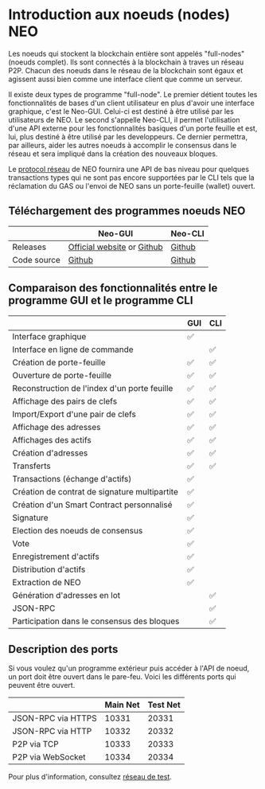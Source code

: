 # Introduction aux noeuds (nodes) NEO

Les noeuds qui stockent la blockchain entière sont appelés "full-nodes" (noeuds complet). Ils sont connectés à la blockchain à traves un réseau P2P. Chacun des noeuds dans le réseau de la blockchain sont égaux et agissent aussi bien comme une interface client que comme un serveur.

Il existe deux types de programme "full-node". Le premier détient toutes les fonctionnalités de bases d'un client utilisateur en plus d'avoir une interface graphique, c'est le Neo-GUI. Celui-ci est destiné à être utilisé par les utilisateurs de NEO. Le second s'appelle Neo-CLI, il permet l'utilisation d'une API externe pour les fonctionnalités basiques d'un porte feuille et est, lui, plus destiné à être utilisé par les developpeurs. Ce dernier permettra, par ailleurs, aider les autres noeuds à accomplir le consensus dans le réseau et sera impliqué dans la création des nouveaux bloques.

Le [protocol réseau](network-protocol.md) de NEO fournira une API de bas niveau pour quelques transactions types qui ne sont pas encore supportées par le CLI tels que la réclamation du GAS ou l'envoi de NEO sans un porte-feuille (wallet) ouvert.

## Téléchargement des programmes noeuds NEO

|      | Neo-GUI                        | Neo-CLI                        |
| ---- | ---------------------------------------- | ---------------------------------------- |
| Releases | [Official website](https://www.neo.org/download) or [Github](https://github.com/neo-project/neo-gui/releases) | [Github](https://github.com/neo-project/neo-cli/releases) |
| Code source | [Github](https://github.com/neo-project/neo-gui) | [Github](https://github.com/neo-project/neo-cli) |

## Comparaison des fonctionnalités entre le programme GUI et le programme CLI

|           | GUI  | CLI  |
| --------- | ---- | ---- |
| Interface graphique | ✅    |      |
| Interface en ligne de commande |      | ✅    |
| Création de porte-feuille | ✅    | ✅    |
| Ouverture de porte-feuille | ✅    | ✅  |
| Reconstruction de l'index d'un porte feuille | ✅    | ✅    |
| Affichage des pairs de clefs | ✅    | ✅    |
| Import/Export d'une pair de clefs | ✅    | ✅    |
| Affichage des adresses | ✅    | ✅    |
| Affichages des actifs | ✅    | ✅    |
| Création d'adresses | ✅    | ✅    |
| Transferts | ✅    | ✅    |
| Transactions (échange d'actifs)  | ✅    |      |
| Création de contrat de signature multipartite | ✅    |      |
| Création d'un Smart Contract personnalisé | ✅    |      |
| Signature | ✅    |      |
| Election des noeuds de consensus | ✅    |      |
| Vote | ✅    |      |
| Enregistrement d'actifs | ✅    |      |
| Distribution d'actifs | ✅    |      |
| Extraction de NEO | ✅    |      |
| Génération d'adresses en lot  |      | ✅    |
| JSON-RPC |      | ✅    |
| Participation dans le consensus des bloques |      | ✅    |

## Description des ports

Si vous voulez qu'un programme extérieur puis accéder à l'API de noeud, un port doit être ouvert dans le pare-feu. Voici les différents ports qui peuvent être ouvert.

|                    | Main Net | Test Net |
| ------------------ | ------------ | ------------- |
| JSON-RPC via HTTPS | 10331        | 20331         |
| JSON-RPC via HTTP  | 10332        | 20332         |
| P2P via TCP        | 10333        | 20333         |
| P2P via WebSocket  | 10334        | 20334         |

Pour plus d'information, consultez [réseau de test](testnet.md).